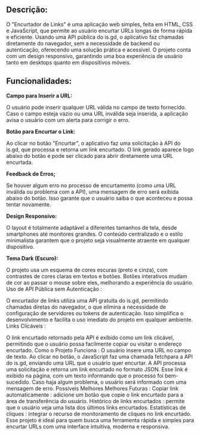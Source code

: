 ## Descrição: ##

O "Encurtador de Links" é uma aplicação web simples, feita em HTML, CSS e JavaScript, que permite ao usuário encurtar URLs longas de forma rápida e eficiente. Usando uma API pública do is.gd, o aplicativo faz chamadas diretamente do navegador, sem a necessidade de backend ou autenticação, oferecendo uma solução prática e acessível. O projeto conta com um design responsivo, garantindo uma boa experiência de usuário tanto em desktops quanto em dispositivos móveis.

## Funcionalidades: ##

**Campo para Inserir a URL:**

O usuário pode inserir qualquer URL válida no campo de texto fornecido.
Caso o campo esteja vazio ou uma URL inválida seja inserida, a aplicação avisa o usuário com um alerta para corrigir o erro.

**Botão para Encurtar o Link:**

Ao clicar no botão "Encurtar", o aplicativo faz uma solicitação à API do is.gd, que processa e retorna um link encurtado.
O link gerado aparece logo abaixo do botão e pode ser clicado para abrir diretamente uma URL encurtada.

**Feedback de Erros;**

Se houver algum erro no processo de encurtamento (como uma URL inválida ou problema com a API), uma mensagem de erro será exibida abaixo do botão.
Isso garante que o usuário saiba o que aconteceu e possa tentar novamente.

**Design Responsivo:**

O layout é totalmente adaptável a diferentes tamanhos de tela, desde smartphones até monitores grandes.
O conteúdo centralizado e o estilo minimalista garantem que o projeto seja visualmente atraente em qualquer dispositivo.

**Tema Dark (Escuro):**

O projeto usa um esquema de cores escuras (preto e cinza), com contrastes de cores claras em textos e botões.
Botões interativos mudam de cor ao passar o mouse sobre eles, melhorando a experiência do usuário.
Uso de API Pública sem Autenticação :

O encurtador de links utiliza uma API gratuita do is.gd, permitindo chamadas diretas do navegador, o que elimina a necessidade de configuração de servidores ou tokens de autenticação.
Isso simplifica o desenvolvimento e facilita o uso imediato do projeto em qualquer ambiente.
Links Clicáveis ​​:

O link encurtado retornado pela API é exibido como um link clicável, permitindo que o usuário possa facilmente copiar ou visitar o endereço encurtado.
Como o Projeto Funciona :
O usuário insere uma URL no campo de texto.
Ao clicar no botão, o JavaScript faz uma chamada fetchpara a API do is.gd, enviando uma URL que o usuário quer encurtar.
A API processa uma solicitação e retorna um link encurtado no formato JSON.
Esse link é exibido na página, com um texto informando que o processo foi bem-sucedido.
Caso haja algum problema, o usuário será informado com uma mensagem de erro.
Possíveis Melhores Melhores Futuras :
Copiar link automaticamente : adicione um botão que copie o link encurtado para a área de transferência do usuário.
Histórico de links encurtados : permite que o usuário veja uma lista dos últimos links encurtados.
Estatísticas de cliques : integrar o recurso de monitoramento de cliques no link encurtado.
Esse projeto é ideal para quem busca uma ferramenta rápida e simples para encurtar URLs com uma interface intuitiva, moderna e responsiva.
